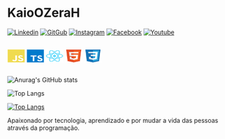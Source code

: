 # KaioOZeraH

[![Linkedin](https://img.shields.io/badge/LinkedIn-0077B5?style=for-the-badge&logo=linkedin&logoColor=white)](https://www.linkedin.com/in/caio-ribeiro-zh/)
[![GitGub](https://img.shields.io/badge/GitHub-100000?style=for-the-badge&logo=github&logoColor=white)](https://github.com/KaioZeraH)
[![Instagram](https://img.shields.io/badge/Instagram-E4405F?style=for-the-badge&logo=instagram&logoColor=white)](https://www.instagram.com/kaioo_zerah/)
[![Facebook](https://img.shields.io/badge/Facebook-1877F2?style=for-the-badge&logo=facebook&logoColor=white)](https://www.facebook.com/Kaio.ZeraH/)
[![Youtube](https://img.shields.io/badge/YouTube-FF0000?style=for-the-badge&logo=youtube&logoColor=white)](https://www.youtube.com/channel/UCD9R3UcObbYJf6CCczszZ9Q)

<div style="display: inline_block"><br>
  <img align="center" alt="Rafa-Js" height="30" width="40" src="https://raw.githubusercontent.com/devicons/devicon/master/icons/javascript/javascript-plain.svg">
  <img align="center" alt="Rafa-Ts" height="30" width="40" src="https://raw.githubusercontent.com/devicons/devicon/master/icons/typescript/typescript-plain.svg">
  <img align="center" alt="Rafa-React" height="30" width="40" src="https://raw.githubusercontent.com/devicons/devicon/master/icons/react/react-original.svg">
  <img align="center" alt="Rafa-HTML" height="30" width="40" src="https://raw.githubusercontent.com/devicons/devicon/master/icons/html5/html5-original.svg">
  <img align="center" alt="Rafa-CSS" height="30" width="40" src="https://raw.githubusercontent.com/devicons/devicon/master/icons/css3/css3-original.svg">
</div><br>



![Anurag's GitHub stats](https://github-readme-stats.vercel.app/api?username=KaioZeraH&theme=midnight-purple&show_icons=true)

![Top Langs](https://github-readme-stats.vercel.app/api/top-langs/?username=KaioZeraH&layout=compact)

[![Top Langs](https://github-readme-stats.vercel.app/api/top-langs/?username=KaioZeraH)](https://github.com/anuraghazra/github-readme-stats)

Apaixonado por tecnologia, aprendizado e por mudar a vida das pessoas através da programação.
